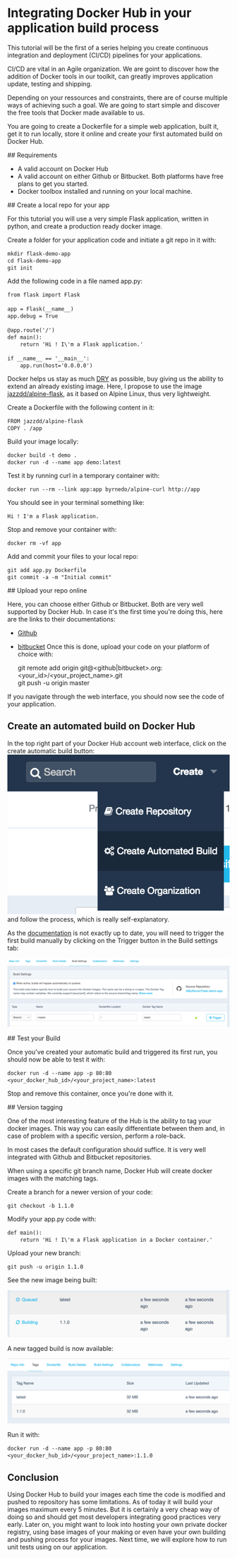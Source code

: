 # Integrating Docker Hub in your application build process

This tutorial will be the first of a series helping you create continuous integration and deployment (CI/CD) pipelines for your applications.

CI/CD are vital in an Agile organization. We are goint to discover how the addition of Docker tools in our toolkit, can greatly improves application update, testing and shipping.

Depending on your ressources and constraints, there are of course multiple ways of achieving such a goal. We are going to start simple and discover the free tools that Docker made available to us.

You are going to create a Dockerfile for a simple web application, built it, get it to run locally, store it online and create your first automated build on Docker Hub.

## Requirements

- A valid account on Docker Hub
- A valid account on either Github or Bitbucket. Both platforms have free plans to get you started.
- Docker toolbox installed and running on your local machine.

## Create a local repo for your app

For this tutorial you will use a very simple Flask application, written in python, and create a production ready docker image.

Create a folder for your application code and initiate a git repo in it with:

    mkdir flask-demo-app
    cd flask-demo-app
    git init

Add the following code in a file named app.py:

```
from flask import Flask

app = Flask(__name__)
app.debug = True

@app.route('/')
def main():
    return 'Hi ! I\'m a Flask application.'

if __name__ == '__main__':
    app.run(host='0.0.0.0')
```

Docker helps us stay as much [DRY](https://en.wikipedia.org/wiki/Don%27t_repeat_yourself) as possible, buy giving us the ability to extend an already existing image. Here, I propose to use the image [jazzdd/alpine-flask](https://hub.docker.com/r/jazzdd/alpine-flask/), as it based on Alpine Linux, thus very lightweight.

Create a Dockerfile with the following content in it:

```
FROM jazzdd/alpine-flask
COPY . /app
```

Build your image locally:

    docker build -t demo .
    docker run -d --name app demo:latest

Test it by running curl in a temporary container with:

    docker run --rm --link app:app byrnedo/alpine-curl http://app

You should see in your terminal something like:

    Hi ! I'm a Flask application.

Stop and remove your container with:

    docker rm -vf app

Add and commit your files to your local repo:

    git add app.py Dockerfile
    git commit -a -m "Initial commit"

## Upload your repo online

Here, you can choose either Github or Bitbucket. Both are very well supported by Docker Hub.
In case it's the first time you're doing this, here are the links to their documentations:
- [Github](https://help.github.com/articles/creating-a-new-repository/)
- [bitbucket](https://confluence.atlassian.com/bitbucket/create-a-git-repository-759857290.html)
Once this is done, upload your code on your platform of choice with:

    git remote add origin git@<github|bitbucket>.org:<your_id>/<your_project_name>.git    
    git push -u origin master

If you navigate through the web interface, you should now see the code of your application.

## Create an automated build on Docker Hub

In the top right part of your Docker Hub account web interface, click on the create automatic build button: ![create-automated-build](create-autobuild.png) and follow the process, which is really self-explanatory.

As the [documentation](https://docs.docker.com/docker-hub/builds/) is not exactly up to date, you will need to trigger the first build manually by clicking on the Trigger button in the Build settings tab:

![trigger](trigger.png)

## Test your Build

Once you've created your automatic build and triggered its first run, you should now be able to test it with:

    docker run -d --name app -p 80:80 <your_docker_hub_id>/<your_project_name>:latest

Stop and remove this container, once you're done with it.

## Version tagging

One of the most interesting feature of the Hub is the ability to tag your docker images. This way you can easily differentiate between them and, in case of problem with a specific version, perform a role-back.

In most cases the default configuration should suffice. It is very well integrated with Github and Bitbucket repositories.

When using a specific git branch name, Docker Hub will create docker images with the matching tags.

Create a branch for a newer version of your code:

    git checkout -b 1.1.0

Modify your app.py code with:

```
def main():
    return 'Hi ! I\'m a Flask application in a Docker container.'
```

Upload your new branch:

    git push -u origin 1.1.0

See the new image being built:

![building](building.png)

A new tagged build is now available:

![tagged version](tags.png)

Run it with:

    docker run -d --name app -p 80:80 <your_docker_hub_id>/<your_project_name>:1.1.0

## Conclusion

Using Docker Hub to build your images each time the code is modified and pushed to repository has some limitations. As of today it will build your images maximum every 5 minutes. But it is certainly a very cheap way of doing so and should get most developers integrating good practices very early. Later on, you might want to look into hosting your own private docker registry, using base images of your making or even have your own building and pushing process for your images.
Next time, we will explore how to run unit tests using on our application.
